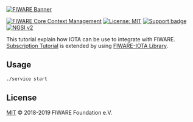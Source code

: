 [![FIWARE Banner](https://fiware.github.io/tutorials.Subscriptions/img/fiware.png)](https://www.fiware.org/developers)

[![FIWARE Core Context Management](https://nexus.lab.fiware.org/repository/raw/public/badges/chapters/core.svg)](https://github.com/FIWARE/catalogue/blob/master/core/README.md)
[![License: MIT](https://img.shields.io/github/license/fiware/tutorials.Subscriptions.svg)](https://opensource.org/licenses/MIT)
[![Support badge](https://nexus.lab.fiware.org/repository/raw/public/badges/stackoverflow/fiware.svg)](https://stackoverflow.com/questions/tagged/fiware)
[![NGSI v2](https://img.shields.io/badge/NGSI-v2-blue.svg)](https://fiware-ges.github.io/orion/api/v2/stable/)

This tutorial explain how IOTA can be use to integrate with FIWARE. [Subscription Tutorial](https://github.com/FIWARE/tutorials.Subscriptions.git) is extended by using [FIWARE-IOTA Library](https://github.com/singhhp1069/fiware-iota).

## Usage
```sh
./service start
```

## License

[MIT](LICENSE) © 2018-2019 FIWARE Foundation e.V.
